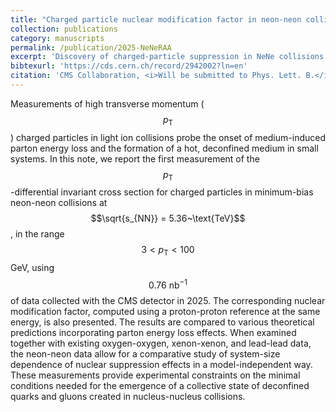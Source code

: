 ```yaml
---
title: "Charged particle nuclear modification factor in neon-neon collisions and system-size dependence of nuclear suppression effects"
collection: publications
category: manuscripts
permalink: /publication/2025-NeNeRAA
excerpt: 'Discovery of charged-particle suppression in NeNe collisions.'
bibtexurl: 'https://cds.cern.ch/record/2942002?ln=en'
citation: 'CMS Collaboration, <i>Will be submitted to Phys. Lett. B.</i>, Approved by the Collaboration.'
---
```

Measurements of high transverse momentum ($$p_{\text{T}}$$) charged particles in light ion collisions probe the onset of medium-induced parton energy loss and the formation of a hot, deconfined medium in small systems. In this note, we report the first measurement of the $$p_{\text{T}}$$-differential invariant cross section for charged particles in minimum-bias neon-neon collisions at $$\sqrt{s_{NN}} = 5.36~\text{TeV}$$, in the range $$3<p_{\text{T}}<100$$ GeV, using $$0.76~\mathrm{nb}^{-1}$$ of data collected with the CMS detector in 2025. The corresponding nuclear modification factor, computed using a proton-proton reference at the same energy, is also presented.  The results are compared to various theoretical predictions incorporating parton energy loss effects. When examined together with existing oxygen-oxygen, xenon-xenon, and lead-lead data, the neon-neon data allow for a comparative study of system-size dependence of nuclear suppression effects in a model-independent way. These measurements provide experimental constraints on the minimal conditions needed for the emergence of a collective state of deconfined quarks and gluons created in nucleus-nucleus collisions.